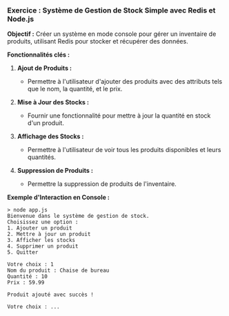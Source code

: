### Exercice : Système de Gestion de Stock Simple avec Redis et Node.js

**Objectif :** Créer un système en mode console pour gérer un inventaire de produits, utilisant Redis pour stocker et récupérer des données.

**Fonctionnalités clés :**

1. **Ajout de Produits :**
   - Permettre à l'utilisateur d'ajouter des produits avec des attributs tels que le nom, la quantité, et le prix.

2. **Mise à Jour des Stocks :**
   - Fournir une fonctionnalité pour mettre à jour la quantité en stock d'un produit.

3. **Affichage des Stocks :**
   - Permettre à l'utilisateur de voir tous les produits disponibles et leurs quantités.

4. **Suppression de Produits :**
   - Permettre la suppression de produits de l'inventaire.

**Exemple d'Interaction en Console :**

```plaintext
> node app.js
Bienvenue dans le système de gestion de stock.
Choisissez une option :
1. Ajouter un produit
2. Mettre à jour un produit
3. Afficher les stocks
4. Supprimer un produit
5. Quitter

Votre choix : 1
Nom du produit : Chaise de bureau
Quantité : 10
Prix : 59.99

Produit ajouté avec succès !

Votre choix : ...
```